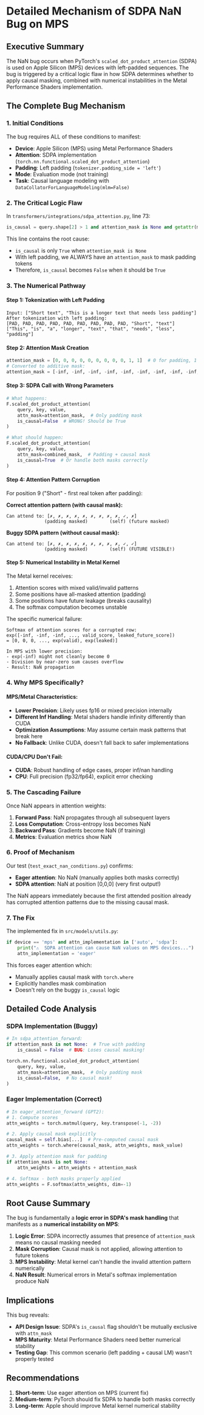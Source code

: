 # Detailed Mechanism of SDPA NaN Bug on MPS

## Executive Summary

The NaN bug occurs when PyTorch's `scaled_dot_product_attention` (SDPA) is used on Apple Silicon (MPS) devices with left-padded sequences. The bug is triggered by a critical logic flaw in how SDPA determines whether to apply causal masking, combined with numerical instabilities in the Metal Performance Shaders implementation.

## The Complete Bug Mechanism

### 1. Initial Conditions

The bug requires ALL of these conditions to manifest:

- **Device**: Apple Silicon (MPS) using Metal Performance Shaders
- **Attention**: SDPA implementation (`torch.nn.functional.scaled_dot_product_attention`)
- **Padding**: Left padding (`tokenizer.padding_side = 'left'`)
- **Mode**: Evaluation mode (not training)
- **Task**: Causal language modeling with `DataCollatorForLanguageModeling(mlm=False)`

### 2. The Critical Logic Flaw

In `transformers/integrations/sdpa_attention.py`, line 73:

```python
is_causal = query.shape[2] > 1 and attention_mask is None and getattr(module, "is_causal", True)
```

This line contains the root cause:
- `is_causal` is only `True` when `attention_mask is None`
- With left padding, we ALWAYS have an `attention_mask` to mask padding tokens
- Therefore, `is_causal` becomes `False` when it should be `True`

### 3. The Numerical Pathway

#### Step 1: Tokenization with Left Padding
```
Input: ["Short text", "This is a longer text that needs less padding"]
After tokenization with left padding:
[PAD, PAD, PAD, PAD, PAD, PAD, PAD, PAD, PAD, "Short", "text"]
["This", "is", "a", "longer", "text", "that", "needs", "less", "padding"]
```

#### Step 2: Attention Mask Creation
```python
attention_mask = [0, 0, 0, 0, 0, 0, 0, 0, 0, 1, 1]  # 0 for padding, 1 for real
# Converted to additive mask:
attention_mask = [-inf, -inf, -inf, -inf, -inf, -inf, -inf, -inf, -inf, 0, 0]
```

#### Step 3: SDPA Call with Wrong Parameters
```python
# What happens:
F.scaled_dot_product_attention(
    query, key, value,
    attn_mask=attention_mask,  # Only padding mask
    is_causal=False  # WRONG! Should be True
)

# What should happen:
F.scaled_dot_product_attention(
    query, key, value,
    attn_mask=combined_mask,  # Padding + causal mask
    is_causal=True  # Or handle both masks correctly
)
```

#### Step 4: Attention Pattern Corruption

For position 9 ("Short" - first real token after padding):

**Correct attention pattern (with causal mask):**
```
Can attend to: [✗, ✗, ✗, ✗, ✗, ✗, ✗, ✗, ✗, ✓, ✗]
              (padding masked)        (self) (future masked)
```

**Buggy SDPA pattern (without causal mask):**
```
Can attend to: [✗, ✗, ✗, ✗, ✗, ✗, ✗, ✗, ✗, ✓, ✓]
              (padding masked)        (self) (FUTURE VISIBLE!)
```

#### Step 5: Numerical Instability in Metal Kernel

The Metal kernel receives:
1. Attention scores with mixed valid/invalid patterns
2. Some positions have all-masked attention (padding)
3. Some positions have future leakage (breaks causality)
4. The softmax computation becomes unstable

The specific numerical failure:
```
Softmax of attention scores for a corrupted row:
exp([-inf, -inf, -inf, ..., valid_score, leaked_future_score])
= [0, 0, 0, ..., exp(valid), exp(leaked)]

In MPS with lower precision:
- exp(-inf) might not cleanly become 0
- Division by near-zero sum causes overflow
- Result: NaN propagation
```

### 4. Why MPS Specifically?

#### MPS/Metal Characteristics:
- **Lower Precision**: Likely uses fp16 or mixed precision internally
- **Different Inf Handling**: Metal shaders handle infinity differently than CUDA
- **Optimization Assumptions**: May assume certain mask patterns that break here
- **No Fallback**: Unlike CUDA, doesn't fall back to safer implementations

#### CUDA/CPU Don't Fail:
- **CUDA**: Robust handling of edge cases, proper inf/nan handling
- **CPU**: Full precision (fp32/fp64), explicit error checking

### 5. The Cascading Failure

Once NaN appears in attention weights:
1. **Forward Pass**: NaN propagates through all subsequent layers
2. **Loss Computation**: Cross-entropy loss becomes NaN
3. **Backward Pass**: Gradients become NaN (if training)
4. **Metrics**: Evaluation metrics show NaN

### 6. Proof of Mechanism

Our test (`test_exact_nan_conditions.py`) confirms:
- **Eager attention**: No NaN (manually applies both masks correctly)
- **SDPA attention**: NaN at position [0,0,0] (very first output!)

The NaN appears immediately because the first attended position already has corrupted attention patterns due to the missing causal mask.

### 7. The Fix

The implemented fix in `src/models/utils.py`:

```python
if device == 'mps' and attn_implementation in ['auto', 'sdpa']:
    print("⚠️  SDPA attention can cause NaN values on MPS devices...")
    attn_implementation = 'eager'
```

This forces eager attention which:
- Manually applies causal mask with `torch.where`
- Explicitly handles mask combination
- Doesn't rely on the buggy `is_causal` logic

## Detailed Code Analysis

### SDPA Implementation (Buggy)
```python
# In sdpa_attention_forward:
if attention_mask is not None:  # True with padding
    is_causal = False  # BUG: Loses causal masking!

torch.nn.functional.scaled_dot_product_attention(
    query, key, value,
    attn_mask=attention_mask,  # Only padding mask
    is_causal=False,  # No causal mask!
)
```

### Eager Implementation (Correct)
```python
# In eager_attention_forward (GPT2):
# 1. Compute scores
attn_weights = torch.matmul(query, key.transpose(-1, -2))

# 2. Apply causal mask explicitly
causal_mask = self.bias[...]  # Pre-computed causal mask
attn_weights = torch.where(causal_mask, attn_weights, mask_value)

# 3. Apply attention mask for padding
if attention_mask is not None:
    attn_weights = attn_weights + attention_mask

# 4. Softmax - both masks properly applied
attn_weights = F.softmax(attn_weights, dim=-1)
```

## Root Cause Summary

The bug is fundamentally a **logic error in SDPA's mask handling** that manifests as a **numerical instability on MPS**:

1. **Logic Error**: SDPA incorrectly assumes that presence of `attention_mask` means no causal masking needed
2. **Mask Corruption**: Causal mask is not applied, allowing attention to future tokens
3. **MPS Instability**: Metal kernel can't handle the invalid attention pattern numerically
4. **NaN Result**: Numerical errors in Metal's softmax implementation produce NaN

## Implications

This bug reveals:
- **API Design Issue**: SDPA's `is_causal` flag shouldn't be mutually exclusive with `attn_mask`
- **MPS Maturity**: Metal Performance Shaders need better numerical stability
- **Testing Gap**: This common scenario (left padding + causal LM) wasn't properly tested

## Recommendations

1. **Short-term**: Use eager attention on MPS (current fix)
2. **Medium-term**: PyTorch should fix SDPA to handle both masks correctly
3. **Long-term**: Apple should improve Metal kernel numerical stability